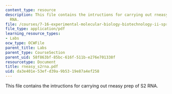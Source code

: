 ```yaml
---
content_type: resource
description: This file contains the intructions for carrying out rneasy prep of S2
  RNA.
file: /courses/7-16-experimental-molecular-biology-biotechnology-ii-spring-2005/da3e401e53efd39a9b5319e87a4ef258_rneasy_s2rna.pdf
file_type: application/pdf
learning_resource_types:
- Labs
ocw_type: OCWFile
parent_title: Labs
parent_type: CourseSection
parent_uid: 58f863bf-85bc-616f-511b-e276e701338f
resourcetype: Document
title: rneasy_s2rna.pdf
uid: da3e401e-53ef-d39a-9b53-19e87a4ef258
---
```

This file contains the intructions for carrying out rneasy prep of S2 RNA.

